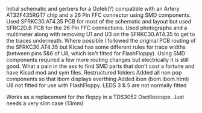 Initial schematic and gerbers for a Gotek(?) compatible with an Artery AT32F435RGT7 chip and a 26 Pin FFC connector using SMD components.
Used SFRKC30.AT4.35 PCB for most of the schematic and layout but used SFRC2D.B PCB for the 26 Pin FFC connections.
Used photographs and a multimeter along with removing U1 and U3 on the SFRKC30.AT4.35 to get to the traces underneath.
Where possible I followed the original PCB routing of the SFRKC30.AT4.35 but Kicad has some different rules for trace widths (between pins 5&6 of U8, which isn't fitted for FlashFloppy).
Using SMD components required a few more routing changes but electrically it is still good. What a pain in the ass to find SMD parts that don't cost a fortune and have Kicad mod and sym files.
Restructured folders
Added all non pop components so that ibom displays everthing
Added ibon (bom.ibom.html)
U8 not fitted for use with FlashFloppy.
LEDS 3 & 5 are not normally fitted

Works as a replacement for the floppy in a TDS3052 Oscilloscope. Just needs a very slim case (13mm)
